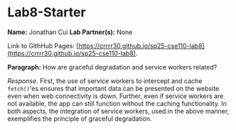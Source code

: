 # Lab8-Starter

**Name:** Jonathan Cui
**Lab Partner(s):** None

Link to GithHub Pages: [https://crrrr30.github.io/sp25-cse110-lab8](https://crrrr30.github.io/sp25-cse110-lab8).

**Paragraph:** How are graceful degradation and service workers related?

*Response.* First, the use of service workers to intercept and cache `fetch()`'es ensures that important data can be presented on the website even when web connectivity is down. Further, even if service workers are not available, the app can still function without the caching functionality. In both aspects, the integration of service workers, used in the above manner, exemplifies the principle of graceful degradation.
